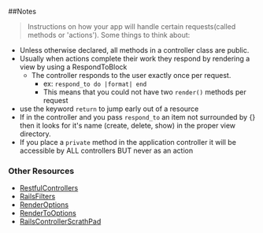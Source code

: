 ##Notes

>Instructions on how your app will handle certain requests(called methods or 'actions'). Some things to think about:  

* Unless otherwise declared, all methods in a controller class are public.
* Usually when actions complete their work they respond by rendering a view by using a RespondToBlock
  * The controller responds to the user exactly once per request.
	* ex: `respond_to do |format| end`
	* This means that you could not have two `render()` methods per request
* use the keyword `return` to jump early out of a resource
* If in the controller and you pass `respond_to` an item not surrounded by {} then it looks for it's name (create, delete, show) in the proper view directory.
* If you place a `private` method in the application controller it will be accessible by ALL controllers BUT never as an action

### Other Resources

* [RestfulControllers][1]
* [RailsFilters][2]
* [RenderOptions][3]
* [RenderToOptions][4]
* [RailsControllerScrathPad][5]

[1]: /RestfulControllers
[2]: /RailsFilters
[3]: /RenderOptions
[4]: /RenderToOptions
[5]: /RailsControllerScrathPad
